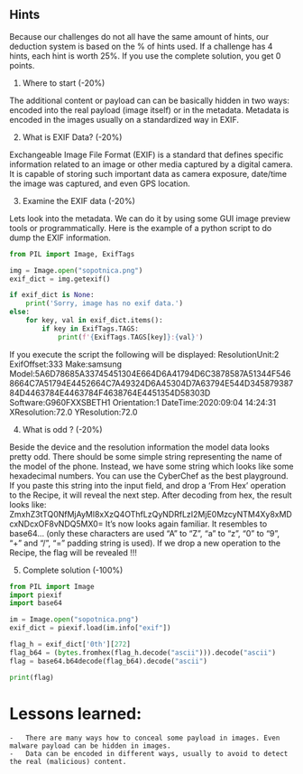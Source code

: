 ## Hints
Because our challenges do not all have the same amount of hints, our deduction system is based on the % of hints used. If a challenge has 4 hints, each hint is worth 25%. If you use the complete solution, you get 0 points.

1. Where to start (-20%)

The additional content or payload can can be basically hidden in two ways: encoded into the real payload (image itself) or in the metadata.
Metadata is encoded in the images usually on a standardized way in EXIF.

2. What is EXIF Data? (-20%)

Exchangeable Image File Format (EXIF) is a standard that defines specific information related to an image or other media captured by a digital camera. It is capable of storing such important data as camera exposure, date/time the image was captured, and even GPS location.

3. Examine the EXIF data (-20%)

Lets look into the metadata.
We can do it by using some GUI image preview tools or programmatically.
Here is the example of a python script to do dump the EXIF information.
```py
from PIL import Image, ExifTags

img = Image.open("sopotnica.png")
exif_dict = img.getexif()

if exif_dict is None:
    print('Sorry, image has no exif data.')
else:
    for key, val in exif_dict.items():
        if key in ExifTags.TAGS:
            print(f'{ExifTags.TAGS[key]}:{val}')
```
If you execute the script the following will be displayed:
ResolutionUnit:2
ExifOffset:333
Make:samsung
Model:5A6D78685A33745451304E664D6A41794D6C3878587A51344F5468664C7A51794E4452664C7A49324D6A45304D7A63794E544D34587938784D4463784E4463784F4638764E4451354D58303D
Software:G960FXXSBETH1
Orientation:1
DateTime:2020:09:04 14:24:31
XResolution:72.0
YResolution:72.0

4. What is odd ? (-20%)

Beside the device and the resolution information the model data looks pretty odd.
There should be some simple string representing the name of the model of the phone.
Instead, we have some string which looks like some hexadecimal numbers.
You can use the CyberChef as the best playground.
If you paste this string into the input field, and drop a ‘From Hex’ operation to the Recipe, it will reveal the next step.
After decoding from hex, the result looks like:
ZmxhZ3tTQ0NfMjAyMl8xXzQ4OThfLzQyNDRfLzI2MjE0MzcyNTM4Xy8xMDcxNDcxOF8vNDQ5MX0=
It’s now looks again familiar. It resembles to base64…
(only these characters are used “A” to “Z”, “a” to “z”, “0” to “9”, “+” and “/”, “=” padding string is used).
If we drop a new operation to the Recipe, the flag will be revealed !!!

5. Complete solution (-100%)

```py
from PIL import Image
import piexif
import base64

im = Image.open("sopotnica.png")
exif_dict = piexif.load(im.info["exif"])

flag_h = exif_dict['0th'][272]
flag_b64 = (bytes.fromhex(flag_h.decode("ascii"))).decode("ascii")
flag = base64.b64decode(flag_b64).decode("ascii")

print(flag)
```
# Lessons learned:

    -   There are many ways how to conceal some payload in images. Even malware payload can be hidden in images.
    -   Data can be encoded in different ways, usually to avoid to detect the real (malicious) content.